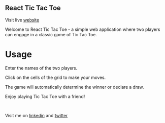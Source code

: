 ## React Tic Tac Toe
<p>Visit live <a href='https://manish03singh.github.io/TicTacToe/' target='_blank'>website</a></p>
<p>Welcome to React Tic Tac Toe - a simple web application where two players can engage in a classic game of Tic Tac Toe.</p>

# Usage
<p>Enter the names of the two players.</p>
<p>Click on the cells of the grid to make your moves.</p>
<p>The game will automatically determine the winner or declare a draw.</p>
<p>Enjoy playing Tic Tac Toe with a friend!</p>

<br>
<p>Visit me on <a href='https://www.linkedin.com/in/manish-kumar-singh-12a28a190/' target='_blank'>linkedin</a> and <a href='https://twitter.com/Manish_03_Singh' target='_blank'>twitter</a></p>